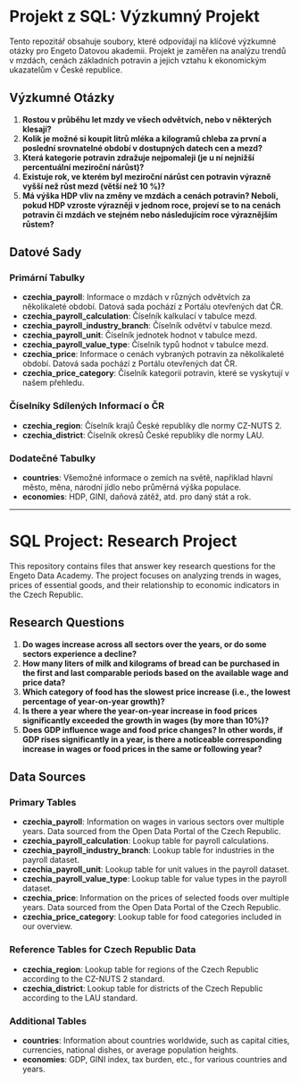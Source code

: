 # Projekt z SQL: Výzkumný Projekt

Tento repozitář obsahuje soubory, které odpovídají na klíčové výzkumné otázky pro Engeto Datovou akademii. Projekt je zaměřen na analýzu trendů v mzdách, cenách základních potravin a jejich vztahu k ekonomickým ukazatelům v České republice.

## Výzkumné Otázky

1. **Rostou v průběhu let mzdy ve všech odvětvích, nebo v některých klesají?**
2. **Kolik je možné si koupit litrů mléka a kilogramů chleba za první a poslední srovnatelné období v dostupných datech cen a mezd?**
3. **Která kategorie potravin zdražuje nejpomaleji (je u ní nejnižší percentuální meziroční nárůst)?**
4. **Existuje rok, ve kterém byl meziroční nárůst cen potravin výrazně vyšší než růst mezd (větší než 10 %)?**
5. **Má výška HDP vliv na změny ve mzdách a cenách potravin? Neboli, pokud HDP vzroste výrazněji v jednom roce, projeví se to na cenách potravin či mzdách ve stejném nebo následujícím roce výraznějším růstem?**

## Datové Sady

### Primární Tabulky
- **czechia_payroll**: Informace o mzdách v různých odvětvích za několikaleté období. Datová sada pochází z Portálu otevřených dat ČR.
- **czechia_payroll_calculation**: Číselník kalkulací v tabulce mezd.
- **czechia_payroll_industry_branch**: Číselník odvětví v tabulce mezd.
- **czechia_payroll_unit**: Číselník jednotek hodnot v tabulce mezd.
- **czechia_payroll_value_type**: Číselník typů hodnot v tabulce mezd.
- **czechia_price**: Informace o cenách vybraných potravin za několikaleté období. Datová sada pochází z Portálu otevřených dat ČR.
- **czechia_price_category**: Číselník kategorií potravin, které se vyskytují v našem přehledu.

### Číselníky Sdílených Informací o ČR
- **czechia_region**: Číselník krajů České republiky dle normy CZ-NUTS 2.
- **czechia_district**: Číselník okresů České republiky dle normy LAU.

### Dodatečné Tabulky
- **countries**: Všemožné informace o zemích na světě, například hlavní město, měna, národní jídlo nebo průměrná výška populace.
- **economies**: HDP, GINI, daňová zátěž, atd. pro daný stát a rok.

---

# SQL Project: Research Project

This repository contains files that answer key research questions for the Engeto Data Academy. The project focuses on analyzing trends in wages, prices of essential goods, and their relationship to economic indicators in the Czech Republic.

## Research Questions

1. **Do wages increase across all sectors over the years, or do some sectors experience a decline?**
2. **How many liters of milk and kilograms of bread can be purchased in the first and last comparable periods based on the available wage and price data?**
3. **Which category of food has the slowest price increase (i.e., the lowest percentage of year-on-year growth)?**
4. **Is there a year where the year-on-year increase in food prices significantly exceeded the growth in wages (by more than 10%)?**
5. **Does GDP influence wage and food price changes? In other words, if GDP rises significantly in a year, is there a noticeable corresponding increase in wages or food prices in the same or following year?**

## Data Sources

### Primary Tables
- **czechia_payroll**: Information on wages in various sectors over multiple years. Data sourced from the Open Data Portal of the Czech Republic.
- **czechia_payroll_calculation**: Lookup table for payroll calculations.
- **czechia_payroll_industry_branch**: Lookup table for industries in the payroll dataset.
- **czechia_payroll_unit**: Lookup table for unit values in the payroll dataset.
- **czechia_payroll_value_type**: Lookup table for value types in the payroll dataset.
- **czechia_price**: Information on the prices of selected foods over multiple years. Data sourced from the Open Data Portal of the Czech Republic.
- **czechia_price_category**: Lookup table for food categories included in our overview.

### Reference Tables for Czech Republic Data
- **czechia_region**: Lookup table for regions of the Czech Republic according to the CZ-NUTS 2 standard.
- **czechia_district**: Lookup table for districts of the Czech Republic according to the LAU standard.

### Additional Tables
- **countries**: Information about countries worldwide, such as capital cities, currencies, national dishes, or average population heights.
- **economies**: GDP, GINI index, tax burden, etc., for various countries and years.

